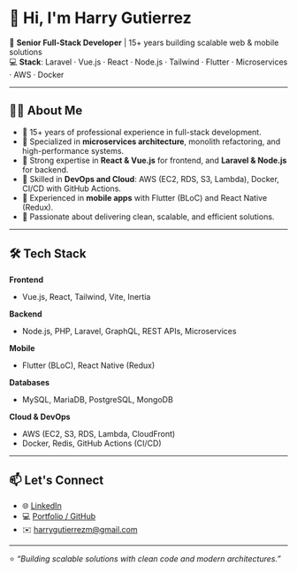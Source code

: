 # 👋 Hi, I'm Harry Gutierrez

🚀 **Senior Full-Stack Developer** | 15+ years building scalable web & mobile solutions  
💻 **Stack**: Laravel · Vue.js · React · Node.js · Tailwind · Flutter · Microservices · AWS · Docker  

---

## 🧑‍💻 About Me
- 🔹 15+ years of professional experience in full-stack development.  
- 🔹 Specialized in **microservices architecture**, monolith refactoring, and high-performance systems.  
- 🔹 Strong expertise in **React & Vue.js** for frontend, and **Laravel & Node.js** for backend.  
- 🔹 Skilled in **DevOps and Cloud**: AWS (EC2, RDS, S3, Lambda), Docker, CI/CD with GitHub Actions.  
- 🔹 Experienced in **mobile apps** with Flutter (BLoC) and React Native (Redux).  
- 🔹 Passionate about delivering clean, scalable, and efficient solutions.  

---

## 🛠️ Tech Stack

**Frontend**  
- Vue.js, React, Tailwind, Vite, Inertia  

**Backend**  
- Node.js, PHP, Laravel, GraphQL, REST APIs, Microservices  

**Mobile**  
- Flutter (BLoC), React Native (Redux)  

**Databases**  
- MySQL, MariaDB, PostgreSQL, MongoDB  

**Cloud & DevOps**  
- AWS (EC2, S3, RDS, Lambda, CloudFront)  
- Docker, Redis, GitHub Actions (CI/CD)  

---

## 📫 Let's Connect
- 🌐 [LinkedIn](https://www.linkedin.com/in/harrygutierrezm)  
- 💻 [Portfolio / GitHub](https://github.com/ostheneo)  
- ✉️ harrygutierrezm@gmail.com  

---
⭐️ *“Building scalable solutions with clean code and modern architectures.”*
